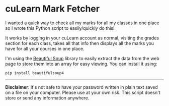 ﻿# cuLearn Mark Fetcher


I wanted a quick way to check  all my marks for all my classes in one place so I wrote this Python script to easily/quickly do this!

It works by logging in your cuLearn account as normal, visiting the grades section for each class, takes all that info then displays all the marks you have for all your courses in one place.

I'm using the [Beautiful Soup](https://www.crummy.com/software/BeautifulSoup/) library to easily extract the data from the web page to store them into an array for easy viewing.  You can install it using:
```
pip install beautifulsoup4
```


----------


**Disclaimer**: It's not safe to have your password written in plain text saved on a file on your computer. Please use at your own risk. This script doesn't store or send any information anywhere.
